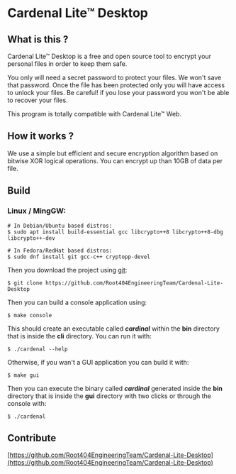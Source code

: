 # Cardenal Lite™ Desktop

## What is this ?

Cardenal Lite™ Desktop is a free and open source tool to encrypt your personal files in order to keep them safe.

You only will need a secret password to protect your files. We won't save that password. Once the file has been protected only you will have access to unlock your files. Be careful! if you lose your password you won't be able to recover your files.

This program is totally compatible with Cardenal Lite™ Web.

## How it works ?

We use a simple but efficient and secure encryption algorithm based on bitwise XOR logical operations. You can encrypt up than 10GB of data per file.

## Build

### Linux / MingGW:
    # In Debian/Ubuntu based distros:
    $ sudo apt install build-essential gcc libcrypto++8 libcrypto++8-dbg libcrypto++-dev

    # In Fedora/RedHat based distros:
    $ sudo dnf install git gcc-c++ cryptopp-devel

Then you download the project using [git](https://git-scm.com/):

    $ git clone https://github.com/Root404EngineeringTeam/Cardenal-Lite-Desktop

Then you can build a console application using:

    $ make console

This should create an executable called **_cardinal_** within the **bin** directory that is inside the **cli** directory.
You can run it with:

    $ ./cardenal --help

Otherwise, if you wan't a GUI application you can build it with:

    $ make gui

Then you can execute the binary called **_cardinal_** generated inside the **bin**
directory that is inside the **gui** directory with two clicks or through the console with:

    $ ./cardenal

## Contribute

[https://github.com/Root404EngineeringTeam/Cardenal-Lite-Desktop](https://github.com/Root404EngineeringTeam/Cardenal-Lite-Desktop)